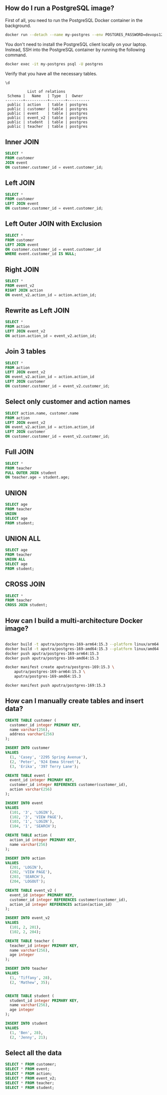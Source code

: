 ## How do I run a PostgreSQL image?

First of all, you need to run the PostgreSQL Docker container in the background.

```sh
docker run --detach --name my-postgres --env POSTGRES_PASSWORD=devops123 aputra/postgres-169:15.3
```

You don't need to install the PostgreSQL client locally on your laptop. Instead, SSH into the PostgreSQL container by running the following command.

```sh
docker exec -it my-postgres psql -U postgres
```

Verify that you have all the necessary tables.

```sh
\d
```

```
          List of relations
 Schema |   Name   | Type  |  Owner
--------+----------+-------+----------
 public | action   | table | postgres
 public | customer | table | postgres
 public | event    | table | postgres
 public | event_v2 | table | postgres
 public | student  | table | postgres
 public | teacher  | table | postgres
```

## Inner JOIN

```sql
SELECT *
FROM customer
JOIN event
ON customer.customer_id = event.customer_id;
```

## Left JOIN

```sql
SELECT *
FROM customer
LEFT JOIN event
ON customer.customer_id = event.customer_id;
```

## Left Outer JOIN with Exclusion

```sql
SELECT *
FROM customer
LEFT JOIN event
ON customer.customer_id = event.customer_id
WHERE event.customer_id IS NULL;
```

## Right JOIN

```sql
SELECT *
FROM event_v2
RIGHT JOIN action
ON event_v2.action_id = action.action_id;
```

## Rewrite as Left JOIN

```sql
SELECT *
FROM action
LEFT JOIN event_v2
ON action.action_id = event_v2.action_id;
```

## Join 3 tables

```sql
SELECT *
FROM action
LEFT JOIN event_v2
ON event_v2.action_id = action.action_id
LEFT JOIN customer
ON customer.customer_id = event_v2.customer_id;
```

## Select only customer and action names

```sql
SELECT action.name, customer.name
FROM action
LEFT JOIN event_v2
ON event_v2.action_id = action.action_id
LEFT JOIN customer
ON customer.customer_id = event_v2.customer_id;
```

## Full JOIN

```sql
SELECT *
FROM teacher
FULL OUTER JOIN student
ON teacher.age = student.age;
```

## UNION

```sql
SELECT age
FROM teacher
UNION
SELECT age
FROM student;
```

## UNION ALL

```sql
SELECT age
FROM teacher
UNION ALL
SELECT age
FROM student;
```

## CROSS JOIN

```sql
SELECT *
FROM teacher
CROSS JOIN student;
```

## How can I build a multi-architecture Docker image?

```sh

docker build -t aputra/postgres-169-arm64:15.3 --platform linux/arm64 .
docker build -t aputra/postgres-169-amd64:15.3 --platform linux/amd64 .
docker push aputra/postgres-169-arm64:15.3
docker push aputra/postgres-169-amd64:15.3

docker manifest create aputra/postgres-169:15.3 \
    aputra/postgres-169-arm64:15.3 \
    aputra/postgres-169-amd64:15.3

docker manifest push aputra/postgres-169:15.3
```

## How can I manually create tables and insert data?

```sql
CREATE TABLE customer (
  customer_id integer PRIMARY KEY, 
  name varchar(256), 
  address varchar(256)
);

INSERT INTO customer
VALUES 
  (1, 'Casey', '2295 Spring Avenue'), 
  (2, 'Peter', '924 Emma Street'), 
  (3, 'Erika', '397 Terry Lane');

CREATE TABLE event (
  event_id integer PRIMARY KEY, 
  customer_id integer REFERENCES customer(customer_id), 
  action varchar(256)
);

INSERT INTO event
VALUES 
  (101, '3', 'LOGIN'),
  (102, '3', 'VIEW PAGE'),
  (103, '1', 'LOGIN'),
  (104, '1', 'SEARCH');

CREATE TABLE action (
  action_id integer PRIMARY KEY, 
  name varchar(256)
);

INSERT INTO action
VALUES 
  (201, 'LOGIN'),
  (202, 'VIEW PAGE'),
  (203, 'SEARCH'),
  (204, 'LOGOUT');

CREATE TABLE event_v2 (
  event_id integer PRIMARY KEY, 
  customer_id integer REFERENCES customer(customer_id), 
  action_id integer REFERENCES action(action_id)
);

INSERT INTO event_v2
VALUES 
  (101, 2, 201),
  (102, 2, 204);

CREATE TABLE teacher (
  teacher_id integer PRIMARY KEY, 
  name varchar(256), 
  age integer
);

INSERT INTO teacher
VALUES 
  (1, 'Tiffany', 28),
  (2, 'Mathew', 35);


CREATE TABLE student (
  student_id integer PRIMARY KEY, 
  name varchar(256), 
  age integer
);

INSERT INTO student
VALUES 
  (1, 'Ben', 28),
  (2, 'Jenny', 21);
```

## Select all the data

```sql
SELECT * FROM customer;
SELECT * FROM event;
SELECT * FROM action;
SELECT * FROM event_v2;
SELECT * FROM teacher;
SELECT * FROM student;
```